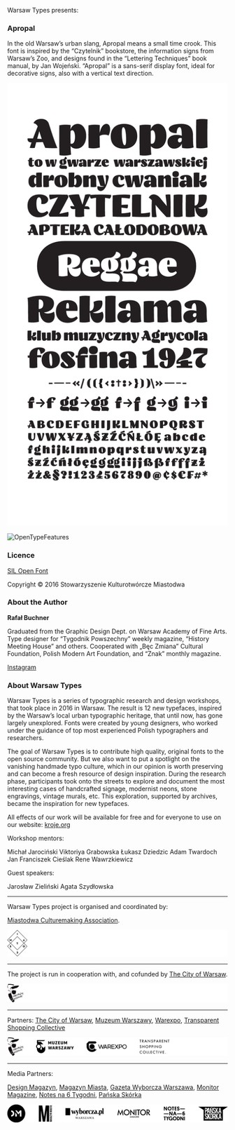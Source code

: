 Warsaw Types presents:

### Apropal

In the old Warsaw’s urban slang, Apropal means a small time crook. This font is inspired by the “Czytelnik” bookstore, the information signs from Warsaw’s Zoo, and designs found in the “Lettering Techniques” book manual, by Jan Wojeński. “Apropal” is a sans-serif display font, ideal for decorative signs, also with a vertical text direction.

 ![specimen](images/specimen.jpg)

![OpenTypeFeatures](images/OpenTypeFeatures.gif)



### Licence

[SIL Open Font ](http://scripts.sil.org/OFL_web)

Copyright ©  2016 Stowarzyszenie Kulturotwórcze Miastodwa



### About the Author

**Rafał Buchner**

Graduated from the Graphic Design Dept. on Warsaw Academy of Fine Arts. Type designer for “Tygodnik Powszechny” weekly magazine, “History Meeting House” and others. Cooperated with „Bęc Zmiana” Cultural Foundation, Polish Modern Art Foundation, and “Znak” monthly magazine.

[Instagram](https://www.instagram.com/gugutthemonster/)



### About Warsaw Types

Warsaw Types is a series of typographic research and design workshops, that took place in 2016 in Warsaw. The result is 12 new typefaces, inspired by the Warsaw’s local urban typographic heritage, that until now, has gone largely unexplored. Fonts were created by young designers, who worked under the guidance of top most experienced Polish typographers and researchers.

The goal of Warsaw Types is to contribute high quality, original fonts to the open source community. But we also want to put a spotlight on the vanishing handmade typo culture, which in our opinion is worth preserving and can become a fresh resource of design inspiration. During the research phase, participants took onto the streets to explore and document the most interesting cases of handcrafted signage, modernist neons, stone engravings, vintage murals, etc. This exploration, supported by archives, became the inspiration for new typefaces.

All effects of our work will be available for free and for everyone to use on our website: [kroje.org](http://kroje.org)

Workshop mentors:

Michał Jarociński
Viktoriya Grabowska
Łukasz Dziedzic
Adam Twardoch
Jan Franciszek Cieślak
Rene Wawrzkiewicz

Guest speakers:

Jarosław Zieliński
Agata Szydłowska

------

Warsaw Types project  is organised and coordinated by:

 [Miastodwa Culturemaking Association](https://www.facebook.com/miastodwa/).

![logo-strips-01](images/logos-01.png)

------

 The project is run in cooperation with, and cofunded by [The City of Warsaw](http://www.um.warszawa.pl/).

![logo-strips-04](images/logos-04.png)

------

Partners:
[The City of Warsaw](http://www.um.warszawa.pl/), [Muzeum Warszawy](http://muzeumwarszawy.pl/), [Warexpo](http://www.warexpo.pl/), [Transparent Shopping Collective](http://transparentshopping.com/)

 ![logo-strips-02](images/logos-02.png)



------

Media Partners:

[Design Magazyn](http://www.designmagazyn.pl/), [Magazyn Miasta](http://publica.pl/kategoria-produktu/magazyn-miasta), [Gazeta Wyborcza Warszawa](http://warszawa.wyborcza.pl/), [Monitor Magazine](http://monitor-magazine.com/), [Notes na 6 Tygodni](http://notesna6tygodni.pl/), [Pańska Skórka](http://www.panskaskorka.com/)

![logo-strips-03](images/logos-03.png)
